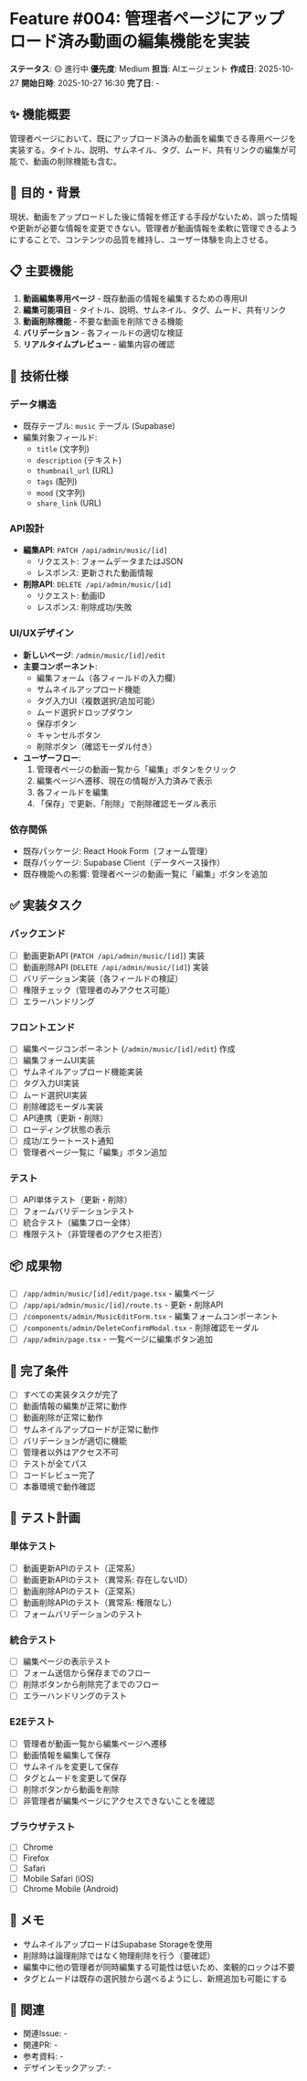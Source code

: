 # Feature #004: 管理者ページにアップロード済み動画の編集機能を実装

**ステータス**: 🟡 進行中
**優先度**: Medium
**担当**: AIエージェント
**作成日**: 2025-10-27
**開始日時**: 2025-10-27 16:30
**完了日**: -

## ✨ 機能概要

管理者ページにおいて、既にアップロード済みの動画を編集できる専用ページを実装する。タイトル、説明、サムネイル、タグ、ムード、共有リンクの編集が可能で、動画の削除機能も含む。

## 🎯 目的・背景

現状、動画をアップロードした後に情報を修正する手段がないため、誤った情報や更新が必要な情報を変更できない。管理者が動画情報を柔軟に管理できるようにすることで、コンテンツの品質を維持し、ユーザー体験を向上させる。

## 📋 主要機能

1. **動画編集専用ページ** - 既存動画の情報を編集するための専用UI
2. **編集可能項目** - タイトル、説明、サムネイル、タグ、ムード、共有リンク
3. **動画削除機能** - 不要な動画を削除できる機能
4. **バリデーション** - 各フィールドの適切な検証
5. **リアルタイムプレビュー** - 編集内容の確認

## 🔧 技術仕様

### データ構造
- 既存テーブル: `music` テーブル (Supabase)
- 編集対象フィールド:
  - `title` (文字列)
  - `description` (テキスト)
  - `thumbnail_url` (URL)
  - `tags` (配列)
  - `mood` (文字列)
  - `share_link` (URL)

### API設計
- **編集API**: `PATCH /api/admin/music/[id]`
  - リクエスト: フォームデータまたはJSON
  - レスポンス: 更新された動画情報
- **削除API**: `DELETE /api/admin/music/[id]`
  - リクエスト: 動画ID
  - レスポンス: 削除成功/失敗

### UI/UXデザイン
- **新しいページ**: `/admin/music/[id]/edit`
- **主要コンポーネント**:
  - 編集フォーム（各フィールドの入力欄）
  - サムネイルアップロード機能
  - タグ入力UI（複数選択/追加可能）
  - ムード選択ドロップダウン
  - 保存ボタン
  - キャンセルボタン
  - 削除ボタン（確認モーダル付き）
- **ユーザーフロー**:
  1. 管理者ページの動画一覧から「編集」ボタンをクリック
  2. 編集ページへ遷移、現在の情報が入力済みで表示
  3. 各フィールドを編集
  4. 「保存」で更新、「削除」で削除確認モーダル表示

### 依存関係
- 既存パッケージ: React Hook Form（フォーム管理）
- 既存パッケージ: Supabase Client（データベース操作）
- 既存機能への影響: 管理者ページの動画一覧に「編集」ボタンを追加

## ✅ 実装タスク

### バックエンド
- [ ] 動画更新API (`PATCH /api/admin/music/[id]`) 実装
- [ ] 動画削除API (`DELETE /api/admin/music/[id]`) 実装
- [ ] バリデーション実装（各フィールドの検証）
- [ ] 権限チェック（管理者のみアクセス可能）
- [ ] エラーハンドリング

### フロントエンド
- [ ] 編集ページコンポーネント (`/admin/music/[id]/edit`) 作成
- [ ] 編集フォームUI実装
- [ ] サムネイルアップロード機能実装
- [ ] タグ入力UI実装
- [ ] ムード選択UI実装
- [ ] 削除確認モーダル実装
- [ ] API連携（更新・削除）
- [ ] ローディング状態の表示
- [ ] 成功/エラートースト通知
- [ ] 管理者ページ一覧に「編集」ボタン追加

### テスト
- [ ] API単体テスト（更新・削除）
- [ ] フォームバリデーションテスト
- [ ] 統合テスト（編集フロー全体）
- [ ] 権限テスト（非管理者のアクセス拒否）

## 📦 成果物

- [ ] `/app/admin/music/[id]/edit/page.tsx` - 編集ページ
- [ ] `/app/api/admin/music/[id]/route.ts` - 更新・削除API
- [ ] `/components/admin/MusicEditForm.tsx` - 編集フォームコンポーネント
- [ ] `/components/admin/DeleteConfirmModal.tsx` - 削除確認モーダル
- [ ] `/app/admin/page.tsx` - 一覧ページに編集ボタン追加

## 🎯 完了条件

- [ ] すべての実装タスクが完了
- [ ] 動画情報の編集が正常に動作
- [ ] 動画削除が正常に動作
- [ ] サムネイルアップロードが正常に動作
- [ ] バリデーションが適切に機能
- [ ] 管理者以外はアクセス不可
- [ ] テストが全てパス
- [ ] コードレビュー完了
- [ ] 本番環境で動作確認

## 🧪 テスト計画

### 単体テスト
- [ ] 動画更新APIのテスト（正常系）
- [ ] 動画更新APIのテスト（異常系: 存在しないID）
- [ ] 動画削除APIのテスト（正常系）
- [ ] 動画削除APIのテスト（異常系: 権限なし）
- [ ] フォームバリデーションのテスト

### 統合テスト
- [ ] 編集ページの表示テスト
- [ ] フォーム送信から保存までのフロー
- [ ] 削除ボタンから削除完了までのフロー
- [ ] エラーハンドリングのテスト

### E2Eテスト
- [ ] 管理者が動画一覧から編集ページへ遷移
- [ ] 動画情報を編集して保存
- [ ] サムネイルを変更して保存
- [ ] タグとムードを変更して保存
- [ ] 削除ボタンから動画を削除
- [ ] 非管理者が編集ページにアクセスできないことを確認

### ブラウザテスト
- [ ] Chrome
- [ ] Firefox
- [ ] Safari
- [ ] Mobile Safari (iOS)
- [ ] Chrome Mobile (Android)

## 📝 メモ

- サムネイルアップロードはSupabase Storageを使用
- 削除時は論理削除ではなく物理削除を行う（要確認）
- 編集中に他の管理者が同時編集する可能性は低いため、楽観的ロックは不要
- タグとムードは既存の選択肢から選べるようにし、新規追加も可能にする

## 🔗 関連

- 関連Issue: -
- 関連PR: -
- 参考資料: -
- デザインモックアップ: -
